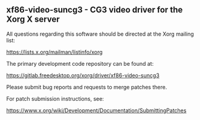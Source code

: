 xf86-video-suncg3 - CG3 video driver for the Xorg X server
----------------------------------------------------------

All questions regarding this software should be directed at the
Xorg mailing list:

  https://lists.x.org/mailman/listinfo/xorg

The primary development code repository can be found at:

  https://gitlab.freedesktop.org/xorg/driver/xf86-video-suncg3

Please submit bug reports and requests to merge patches there.

For patch submission instructions, see:

  https://www.x.org/wiki/Development/Documentation/SubmittingPatches


